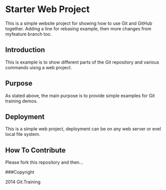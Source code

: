 # Starter Web Project

This is a simple website project for showing how to use
Git and GitHub together. Adding a line for rebasing example,
then more changes from myfeature branch too.

## Introduction

This is example is to show different parts
of the Git repository and various commands
uisng a web project.

## Purpose

As stated above, the main purpose is to
provide simple examples for Git training
demos. 

## Deployment

This is a simple web project, deployment can
be on any web server or evel local file
system.

## How To Contribute

Please fork this repository and then...

###Copyright

2014 Git.Training